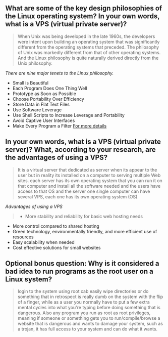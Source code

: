 ## What are some of the key design philosophies of the Linux operating system? In your own words, what is a VPS (virtual private server)?

> When Unix was being developed in the late 1960s, the developers were 
intent upon building an operating system that was significantly different from the
operating systems that preceded. 
The philosophy of Unix was markedly different from that 
of other operating systems. And the Linux philosophy is quite naturally derived directly
from the Unix philosophy.

*There are nine major tenets to the Linux philosophy.*

* Small is Beautiful
* Each Program Does One Thing Well
* Prototype as Soon as Possible
* Choose Portability Over Efficiency
* Store Data in Flat Text Files
* Use Software Leverage
* Use Shell Scripts to Increase Leverage and Portability
* Avoid Captive User Interfaces
* Make Every Program a Filter
[For more details](https://opensource.com/business/15/2/how-linux-philosophy-affects-you)


## In your own words, what is a VPS (virtual private server)? What, according to your research, are the advantages of using a VPS?

> It is a virtual server that dedicated as server when its appear to the user but in 
reality its installed on a computer to serving multiple Web sites. each server has its own 
operating system that you can run it on that computer and install all the software needed 
and the users have access to that OS and the server one single computer can have several 
VPS, each one has its own operating system (OS)

*Advantages of using a VPS*

> * More stability and reliability for basic web hosting needs
* More control compared to shared hosting
* Green technology, environmentally friendly, and more efficient use of resources
* Easy scalability when needed
* Cost effective solutions for small websites

## Optional bonus question: Why is it considered a bad idea to run programs as the root user on a Linux system?

> login to the system using root cab easily wipe 
directories or do something that in retrospect is 
really dumb on the system with the flip of a finger,
while as a user you normally have to put a few extra 
mental cycles into what you're typing before doing 
something that is dangerous.
Also any program you run as root as root privileges, meaning if someone or something gets you to run/compile/browse a website that is dangerous and wants to damage your system, such as a trojan, it has full access to your system and can do what it wants.
